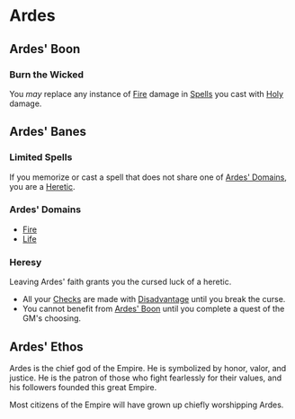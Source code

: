 # Ardes
## Ardes' Boon
### Burn the Wicked
You *may* replace any instance of [Fire](../../Spell%20Domains/Fire.md) damage in [Spells](../../Spells.md) you cast with [Holy](../../../../Damage%20Types/Holy.md) damage.
## Ardes' Banes
### Limited Spells
If you memorize or cast a spell that does not share one of [Ardes' Domains](#Ardes'%20Domains), you are a [Heretic](Ardes.md#Heresy).
### Ardes' Domains
- [Fire](../../Spell%20Domains/Fire.md)
- [Life](../../Spell%20Domains/Life.md)
### Heresy
Leaving Ardes' faith grants you the cursed luck of a heretic.
- All your [Checks](../../../../Game%20Procedures/Check.md) are made with [Disadvantage](../../../../Game%20Procedures/Dice%20Rolls/Disadvantage.md) until you break the curse.
- You cannot benefit from [Ardes' Boon](Ardes.md#Ardes'%20Boon) until you complete a quest of the GM's choosing.
## Ardes' Ethos
Ardes is the chief god of the Empire. He is symbolized by honor, valor, and justice. He is the patron of those who fight fearlessly for their values, and his followers founded this great Empire.

Most citizens of the Empire will have grown up chiefly worshipping Ardes.